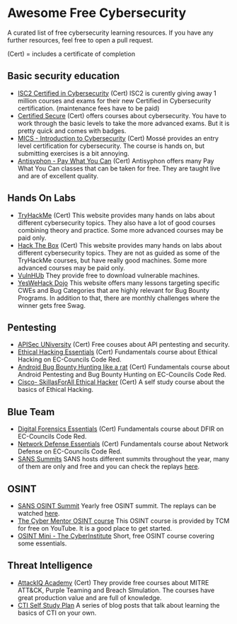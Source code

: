 # Awesome Free Cybersecurity
A curated list of free cybersecurity learning resources.
If you have any further resources, feel free to open a pull request.

(Cert) = includes a certificate of completion

## Basic security education
- [ISC2 Certified in Cybersecurity](https://www.isc2.org/Landing/1MCC) (Cert) ISC2 is curently giving away 1 million courses and exams for their new Certified in Cybersecurity certification. (maintenance fees have to be paid)
- [Certified Secure](https://www.certifiedsecure.com/) (Cert) offers courses about cybersecurity. You have to work through the basic levels to take the more advanced exams. But it is pretty quick and comes with badges.
- [MICS - Introduction to Cybersecurity](https://www.mosse-institute.com/certifications/mics-introduction-to-cyber-security.html) (Cert) Mossé provides an entry level certification for cybersecurity. The course is hands on, but submitting exercises is a bit annoying.
- [Antisyphon - Pay What You Can](https://www.antisyphontraining.com/pay-what-you-can/) (Cert) Antisyphon offers many Pay What You Can classes that can be taken for free. They are taught live and are of excellent quality.

## Hands On Labs
- [TryHackMe](https://tryhackme.com/) (Cert) This website provides many hands on labs about different cybersecurity topics. They also have a lot of good courses combining theory and practice. Some more advanced courses may be paid only.
- [Hack The Box](https://www.hackthebox.com/) (Cert) This website provides many hands on labs about different cybersecurity topics. They are not as guided as some of the TryHackMe courses, but have really good machines. Some more advanced courses may be paid only.
- [VulnHUb](https://www.vulnhub.com/) They provide free to download vulnerable machines.
- [YesWeHack Dojo](https://dojo-yeswehack.com/learn) This website offers many lessons targeting specific CWEs and Bug Categories that are highly relevant for Bug Bounty Programs. In addition to that, there are monthly challenges where the winner gets free Swag. 
## Pentesting
- [APISec UNiversity](https://www.apisecuniversity.com/) (Cert) Free couses about API pentesting and security.
- [Ethical Hacking Essentials](https://codered.eccouncil.org/course/ethical-hacking-essentials?logged=false) (Cert) Fundamentals course about Ethical Hacking on EC-Councils Code Red.
- [Android Bug Bounty Hunting like a rat](https://codered.eccouncil.org/course/android-bug-bounty-hunting-hunt-like-a-rat?logged=false) (Cert) Fundamentals course about Android Pentesting and Bug Bounty Hunting on EC-Councils Code Red.
- [Cisco- SkillasForAll Ethical Hacker](https://skillsforall.com/course/ethical-hacker?courseLang=en-US) (Cert) A self study course about the basics of Ethical Hacking.

## Blue Team
- [Digital Forensics Essentials](https://codered.eccouncil.org/course/digital-forensics-essentials?logged=false) (Cert) Fundamentals course about DFIR on EC-Councils Code Red.
- [Network Defense Essentials](https://codered.eccouncil.org/course/network-defense-essentials?logged=false) (Cert) Fundamentals course about Network Defense on EC-Councils Code Red.
- [SANS Summits](https://www.sans.org/cyber-security-training-events/) SANS hosts different summits throughout the year, many of them are only and free and you can check the replays [here](https://www.youtube.com/@SANSCyberDefense/playlists).

## OSINT
- [SANS OSINT Summit](https://www.sans.org/cyber-security-training-events/osint-summit-2023/) Yearly free OSINT summit. The replays can be watched [here](https://www.youtube.com/@SANSCyberDefense/playlists).
- [The Cyber Mentor OSINT course](https://www.youtube.com/watch?v=qwA6MmbeGNo&pp=ygUWb3NpbnQgdGhlIGN5YmVyIG1lbnRvcg%3D%3D) This OSINT course is provided by TCM for free on YouTube. It is a good place to get started.
- [OSINT Mini - The CyberInstitute](https://courses.thecyberinst.org/courses/osintmini) Short, free OSINT course covering some essentials.
  
## Threat Intelligence
- [AttackIQ Academy](https://academy.attackiq.com/) (Cert) They provide free courses about MITRE ATT&CK, Purple Teaming and Breach SImulation. The courses have great production value and are full of knowledge.
- [CTI Self Study Plan](https://medium.com/katies-five-cents/a-cyber-threat-intelligence-self-study-plan-part-1-968b5a8daf9a) A series of blog posts that talk about learning the basics of CTI on your own.
